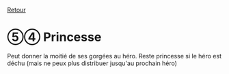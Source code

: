 [Retour](..)

# ⑤④ Princesse
Peut donner la moitié de ses gorgées au héro.
Reste princesse si le héro est déchu (mais ne peux plus distribuer jusqu'au prochain héro)
